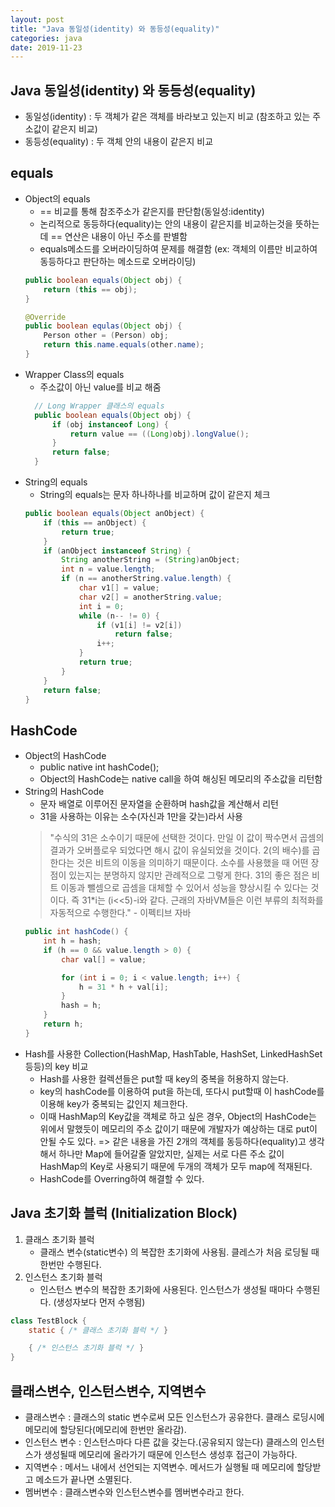 ```yaml
---
layout: post
title: "Java 동일성(identity) 와 동등성(equality)"
categories: java
date: 2019-11-23
---
```


## Java 동일성(identity) 와 동등성(equality)
- 동일성(identity) : 두 객체가 같은 객체를 바라보고 있는지 비교 (참조하고 있는 주소값이 같은지 비교)
- 동등성(equality) : 두 객체 안의 내용이 같은지 비교


## equals
- Object의 equals
    - == 비교를 통해 참조주소가 같은지를 판단함(동일성:identity)
    - 논리적으로 동등하다(equality)는 안의 내용이 같은지를 비교하는것을 뜻하는데 == 연산은 내용이 아닌 주소를 판별함
    - equals메소드를 오버라이딩하여 문제를 해결함 (ex: 객체의 이름만 비교하여 동등하다고 판단하는 메소드로 오버라이딩)
    ```java
    public boolean equals(Object obj) {
        return (this == obj);
    }

    @Override
    public boolean equlas(Object obj) {
        Person other = (Person) obj;
        return this.name.equals(other.name);
    }   
    ```
- Wrapper Class의 equals
  - 주소값이 아닌 value를 비교 해줌
  ```java
    // Long Wrapper 클래스의 equals
    public boolean equals(Object obj) {
        if (obj instanceof Long) {
            return value == ((Long)obj).longValue();
        }
        return false;
    }
  ```
- String의 equals
    - String의 equals는 문자 하나하나를 비교하며 값이 같은지 체크 
    ```java
    public boolean equals(Object anObject) {
        if (this == anObject) {
            return true;
        }
        if (anObject instanceof String) {
            String anotherString = (String)anObject;
            int n = value.length;
            if (n == anotherString.value.length) {
                char v1[] = value;
                char v2[] = anotherString.value;
                int i = 0;
                while (n-- != 0) {
                    if (v1[i] != v2[i])
                        return false;
                    i++;
                }
                return true;
            }
        }
        return false;
    }
    ```

## HashCode
- Object의 HashCode
    - public native int hashCode();
    - Object의 HashCode는 native call을 하여 해싱된 메모리의 주소값을 리턴함
- String의 HashCode
    - 문자 배열로 이루어진 문자열을 순환하며 hash값을 계산해서 리턴
    - 31을 사용하는 이유는 소수(자신과 1만을 갖는)라서 사용
    > "수식의 31은 소수이기 때문에 선택한 것이다. 만일 이 값이 짝수면서 곱셈의 결과가 오버플로우 되었다면 해시 값이 유실되었을 것이다. 2(의 배수)를 곱한다는 것은 비트의 이동을 의미하기 때문이다. 소수를 사용했을 때 어떤 장점이 있는지는 분명하지 않지만 관례적으로 그렇게 한다. 31의 좋은 점은 비트 이동과 뺄셈으로 곱셈을 대체할 수 있어서 성능을 향상시킬 수 있다는 것이다. 즉 31*i는 (i<<5)-i와 같다. 근래의 자바VM들은 이런 부류의 최적화를 자동적으로 수행한다." - 이펙티브 자바
    ```java
    public int hashCode() {
        int h = hash;
        if (h == 0 && value.length > 0) {
            char val[] = value;

            for (int i = 0; i < value.length; i++) {
                h = 31 * h + val[i];
            }
            hash = h;
        }
        return h;
    }
    ```
- Hash를 사용한 Collection(HashMap, HashTable, HashSet, LinkedHashSet등등)의 key 비교
    - Hash를 사용한 컬렉션들은 put할 때 key의 중복을 허용하지 않는다.
    - key의 hashCode를 이용하여 put을 하는데, 또다시 put할때 이 hashCode를 이용해 key가 중복되는 값인지 체크한다.
    - 이때 HashMap의 Key값을 객체로 하고 싶은 경우, Object의 HashCode는 위에서 말했듯이 메모리의 주소 값이기 때문에 개발자가 예상하는 대로 put이 안될 수도 있다. => 같은 내용을 가진 2개의 객체를 동등하다(equality)고 생각해서 하나만 Map에 들어갈줄 알았지만, 실제는 서로 다른 주소 값이 HashMap의 Key로 사용되기 때문에 두개의 객체가 모두 map에 적재된다.
    - HashCode를 Overring하여 해결할 수 있다.


## Java 초기화 블럭 (Initialization Block)
1. 클래스 초기화 블럭
    - 클래스 변수(static변수) 의 복잡한 초기화에 사용됨. 클레스가 처음 로딩될 때 한번만 수행된다.
2. 인스턴스 초기화 블럭
    - 인스턴스 변수의 복잡한 초기화에 사용된다. 인스턴스가 생성될 때마다 수행된다. (생성자보다 먼저 수행됨)  
```java
class TestBlock {
    static { /* 클래스 초기화 블럭 */ }

    { /* 인스턴스 초기화 블럭 */ }
}
```

## 클래스변수, 인스턴스변수, 지역변수
- 클래스변수 : 클래스의 static 변수로써 모든 인스턴스가 공유한다. 클래스 로딩시에 메모리에 할당된다(메모리에 한번만 올라감).
- 인스턴스 변수 : 인스턴스마다 다른 값을 갖는다.(공유되지 않는다) 클래스의 인스턴스가 생성될때 메모리에 올라가기 때문에 인스턴스 생성후 접근이 가능하다.
- 지역변수 : 메서느 내에서 선언되는 지역변수. 메서드가 실행될 때 메모리에 할당받고 메소드가 끝나면 소멸된다.
- 멤버변수 : 클래스변수와 인스턴스변수를 멤버변수라고 한다.